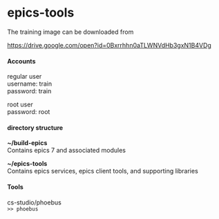 # epics-tools

The training image can be downloaded from

https://drive.google.com/open?id=0Bxrrhhn0aTLWNVdHb3gxN1B4VDg

#### Accounts

regular user  
username: train  
password: train  

root user  
password: root  

#### directory structure

**~/build-epics**  
Contains epics 7 and associated modules

**~/epics-tools**  
Contains epics services, epics client tools, and supporting libraries

#### Tools

cs-studio/phoebus  
```>> phoebus```
